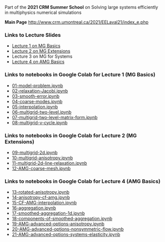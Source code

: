 Part of the **2021 CRM Summer School** on Solving large systems efficiently in multiphysics numerical simulations

**Main Page** http://www.crm.umontreal.ca/2021/EELaval21/index_e.php

### Links to Lecture Slides
 - [Lecture 1 on MG Basics]( https://github.com/ScottMacLachlan/CRM_multiphysics_multigrid_2021/blob/main/lecture1-mg-basics/lecture-1-mg-basics.pdf)
 - [Lecture 2 on MG Extensions]( https://github.com/ScottMacLachlan/CRM_multiphysics_multigrid_2021/blob/main/lecture2-mg-ext/lecture-2-mg-ext.pdf)
 - Lecture 3 on MG for Systems
 - [Lecture 4 on AMG Basics]( https://github.com/ScottMacLachlan/CRM_multiphysics_multigrid_2021/blob/main/lecture4-amg-basics/lecture-4-amg-basics.pdf)

### Links to notebooks in Google Colab for Lecture 1 (MG Basics)
- [01-model-problem.ipynb]( https://colab.research.google.com/github/ScottMacLachlan/CRM_multiphysics_multigrid_2021/blob/master/lecture1-mg-basics/01-model-problem.ipynb)
- [02-relaxation-Jacobi.ipynb]( https://colab.research.google.com/github/ScottMacLachlan/CRM_multiphysics_multigrid_2021/blob/master/lecture1-mg-basics/02-relaxation-Jacobi.ipynb)
- [03-smooth-error.ipynb]( https://colab.research.google.com/github/ScottMacLachlan/CRM_multiphysics_multigrid_2021/blob/master/lecture1-mg-basics/03-smooth-error.ipynb)
- [04-coarse-modes.ipynb]( https://colab.research.google.com/github/ScottMacLachlan/CRM_multiphysics_multigrid_2021/blob/master/lecture1-mg-basics/04-coarse-modes.ipynb)
- [05-interpolation.ipynb]( https://colab.research.google.com/github/ScottMacLachlan/CRM_multiphysics_multigrid_2021/blob/master/lecture1-mg-basics/05-interpolation.ipynb)
- [06-multigrid-two-level.ipynb]( https://colab.research.google.com/github/ScottMacLachlan/CRM_multiphysics_multigrid_2021/blob/master/lecture1-mg-basics/06-multigrid-two-level.ipynb)
- [07-multigrid-two-level-matrix-form.ipynb]( https://colab.research.google.com/github/ScottMacLachlan/CRM_multiphysics_multigrid_2021/blob/master/lecture1-mg-basics/07-multigrid-two-level-matrix-form.ipynb)
- [08-multigrid-v-cycle.ipynb]( https://colab.research.google.com/github/ScottMacLachlan/CRM_multiphysics_multigrid_2021/blob/master/lecture1-mg-basics/08-multigrid-v-cycle.ipynb)

### Links to notebooks in Google Colab for Lecture 2 (MG Extensions)
- [09-multigrid-2d.ipynb]( https://colab.research.google.com/github/ScottMacLachlan/CRM_multiphysics_multigrid_2021/blob/master/lecture2-mg-ext/09-multigrid-2d.ipynb)
- [10-multigrid-anisotropy.ipynb]( https://colab.research.google.com/github/ScottMacLachlan/CRM_multiphysics_multigrid_2021/blob/master/lecture2-mg-ext/10-multigrid-anisotropy.ipynb)
- [11-multigrid-2d-line-relaxation.ipynb]( https://colab.research.google.com/github/ScottMacLachlan/CRM_multiphysics_multigrid_2021/blob/master/lecture2-mg-ext/11-multigrid-2d-line-relaxation.ipynb)
- [12-AMG-coarse-mesh.ipynb]( https://colab.research.google.com/github/ScottMacLachlan/CRM_multiphysics_multigrid_2021/blob/master/lecture2-mg-ext/12-AMG-coarse-mesh.ipynb)

### Links to notebooks in Google Colab for Lecture 4 (AMG Basics)
- [13-rotated-anisotropy.ipynb]( https://colab.research.google.com/github/ScottMacLachlan/CRM_multiphysics_multigrid_2021/blob/master/lecture4-amg-basics/13-rotated-anisotropy.ipynb)
- [14-anisotropy-cf-amg.ipynb]( https://colab.research.google.com/github/ScottMacLachlan/CRM_multiphysics_multigrid_2021/blob/master/lecture4-amg-basics/14-anisotropy-cf-amg.ipynb)
- [15-CF-AMG-interpolation.ipynb]( https://colab.research.google.com/github/ScottMacLachlan/CRM_multiphysics_multigrid_2021/blob/master/lecture4-amg-basics/15-CF-AMG-interpolation.ipynb)
- [16-aggregation.ipynb]( https://colab.research.google.com/github/ScottMacLachlan/CRM_multiphysics_multigrid_2021/blob/master/lecture4-amg-basics/16-aggregation.ipynb)
- [17-smoothed-aggregation-1d.ipynb]( https://colab.research.google.com/github/ScottMacLachlan/CRM_multiphysics_multigrid_2021/blob/master/lecture4-amg-basics/17-smoothed-aggregation-1d.ipynb)
- [18-components-of-smoothed-aggregation.ipynb]( https://colab.research.google.com/github/ScottMacLachlan/CRM_multiphysics_multigrid_2021/blob/master/lecture4-amg-basics/18-components-of-smoothed-aggregation.ipynb)
- [19-AMG-advanced-options-anisotropy.ipynb]( https://colab.research.google.com/github/ScottMacLachlan/CRM_multiphysics_multigrid_2021/blob/master/lecture4-amg-basics/19-AMG-advanced-options-anisotropy.ipynb)
- [20-AMG-advanced-options-nonsymmetric-flow.ipynb]( https://colab.research.google.com/github/ScottMacLachlan/CRM_multiphysics_multigrid_2021/blob/master/lecture4-amg-basics/20-AMG-advanced-options-nonsymmetric-flow.ipynb)
- [21-AMG-advanced-options-systems-elasticity.ipynb]( https://colab.research.google.com/github/ScottMacLachlan/CRM_multiphysics_multigrid_2021/blob/master/lecture4-amg-basics/21-AMG-advanced-options-systems-elasticity.ipynb)


